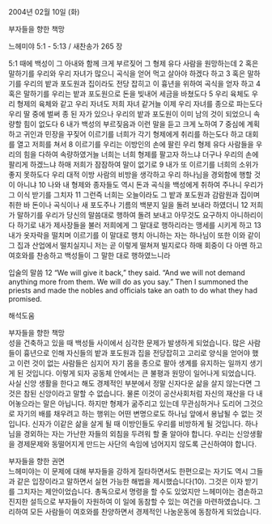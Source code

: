 2004년 02월 10일 (화)

부자들을 향한 책망



느헤미야 5:1 - 5:13 / 새찬송가 265 장


5:1 때에 백성이 그 아내와 함께 크게 부르짖어 그 형제 유다 사람을 원망하는데 2 혹은 말하기를 우리와 우리 자녀가 많으니 곡식을 얻어 먹고 살아야 하겠다 하고 3 혹은 말하기를 우리의 밭과 포도원과 집이라도 전당 잡히고 이 흉년을 위하여 곡식을 얻자 하고 4 혹은 말하기를 우리는 밭과 포도원으로 돈을 빚내어 세금을 바쳤도다 5 우리 육체도 우리 형제의 육체와 같고 우리 자녀도 저희 자녀 같거늘 이제 우리 자녀를 종으로 파는도다 우리 딸 중에 벌써 종 된 자가 있으나 우리의 밭과 포도원이 이미 남의 것이 되었으니 속량할 힘이 없도다 6 내가 백성의 부르짖음과 이런 말을 듣고 크게 노하여 7 중심에 계획하고 귀인과 민장을 꾸짖어 이르기를 너희가 각기 형제에게 취리를 하는도다 하고 대회를 열고 저희를 쳐서 8 이르기를 우리는 이방인의 손에 팔린 우리 형제 유다 사람들을 우리의 힘을 다하여 속량하였거늘 너희는 너희 형제를 팔고자 하느냐 더구나 우리의 손에 팔리게 하겠느냐 하매 저희가 잠잠하여 말이 없기로 9 내가 또 이르기를 너희의 소위가 좋지 못하도다 우리 대적 이방 사람의 비방을 생각하고 우리 하나님을 경외함에 행할 것이 아니냐 10 나와 내 형제와 종자들도 역시 돈과 곡식을 백성에게 취하여 주나니 우리가 그 이식 받기를 그치자 11 그런즉 너희는 오늘이라도 그 밭과 포도원과 감람원과 집이며 취한 바 돈이나 곡식이나 새 포도주나 기름의 백분지 일을 돌려 보내라 하였더니 12 저희가 말하기를 우리가 당신의 말씀대로 행하여 돌려 보내고 아무것도 요구하지 아니하리이다 하기로 내가 제사장들을 불러 저희에게 그 말대로 행하리라는 맹세를 시키게 하고 13 내가 옷자락을 떨치며 이르기를 이 말대로 행치 아니하는 자는 하나님이 또한 이와 같이 그 집과 산업에서 떨치실지니 저는 곧 이렇게 떨쳐져 빌지로다 하매 회중이 다 아멘 하고 여호와를 찬송하고 백성들이 그 말한 대로 행하였느니라 

입술의 말씀 
12 “We will give it back,” they said. “And we will not demand anything more from them. We will do as you say.” Then I summoned the priests and made the nobles and officials take an oath to do what they had promised.

해석도움





부자들을 향한 책망  
성을 건축하고 있을 때 백성들 사이에서 심각한 문제가 발생하게 되었습니다. 많은 사람들이 흉년으로 인해 자신들의 밭과 포도원과 집을 전당잡히고 고리로 양식을 얻어야 했고 이런 것이 없는 사람들은 심지어 자기 몸을 종으로 팔아 생계를 유지하는 일까지 생기게 된 것입니다. 이렇게 되자 공동체 안에서는 큰 불평과 원망이 일어나게 되었습니다. 사실 신앙 생활을 한다고 해도 경제적인 부분에서 정말 신자다운 삶을 살지 않는다면 그것은 참된 신앙이라고 말할 수 없습니다. 물론 이것이 공산사회처럼 자신의 재산을 다 내어놓으라는 말은 아닙니다. 하지만 형제가 굶주리고 있는데 무관심하거나 도리어 그것으로 자기의 배를 채우려고 하는 행위는 어떤 변명으로도 하나님 앞에서 용납될 수 없는 것입니다. 신자가 이같은 삶을 살게 될 때 이방인들도 우리를 비방하게 될 것입니다. 하나님을 경외하는 자는 가난한 자들의 외침을 두려워 할 줄 알아야 합니다. 우리는 신앙생활을 경제문제와 동떨어지게 만드는 사단의 속임에 넘어지지 않도록 근신하여야 합니다.  

부자들을 향한 권면  
느헤미야는 이 문제에 대해 부자들을 강하게 질타하면서도 한편으로는 자기도 역시 그들과 같은 입장이라고 말하면서 실현 가능한 해법을 제시했습니다(10). 그것은 이자 받기를 그치자는 제안이었습니다. 총독으로서 명령을 할 수도 있었지만 느헤미야는 겸손하고 진지한 설득으로 부자들이 자원하여 이 일에 동참할 수 있는 여건을 마련하였습니다. 그리하여 모든 사람들이 여호와를 찬양하면서 경제적인 나눔운동에 동참하게 되었습니다.
